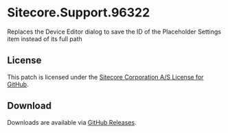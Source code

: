 # Sitecore.Support.96322
Replaces the Device Editor dialog to save the ID of the Placeholder Settings item instead of its full path

## License  
This patch is licensed under the [Sitecore Corporation A/S License for GitHub](https://github.com/sitecoresupport/Sitecore.Support.96322/blob/master/LICENSE).  

## Download  
Downloads are available via [GitHub Releases](https://github.com/sitecoresupport/Sitecore.Support.96322/releases).  
